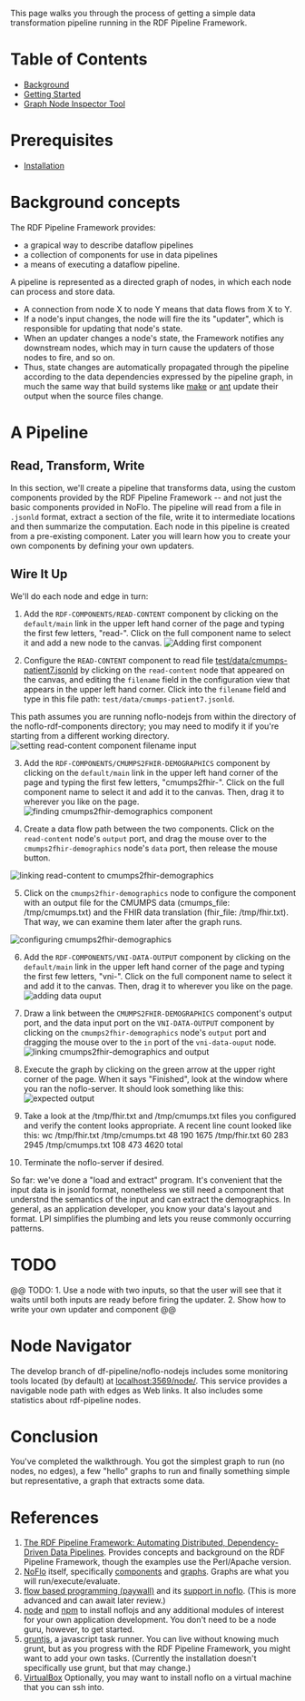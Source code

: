 This page walks you through the process of getting a simple data transformation pipeline running in the RDF Pipeline Framework.

# Table of Contents

 * [Background](#background-concepts)
 * [Getting Started](#getting-started)
 * [Graph Node Inspector Tool](#node-navigator)


# Prerequisites
* [Installation](./Installation.md) 

# Background concepts

The RDF Pipeline Framework provides:
- a grapical way to describe dataflow pipelines
- a collection of components for use in data pipelines
- a means of executing a dataflow pipeline.

A pipeline is represented as a directed graph of nodes, in which each node can process and store data.
- A connection from node X to node Y means that data flows from X to Y.  
- If a node's input changes, the node will fire the its "updater", which is responsible for updating that node's state.  
- When an updater changes a node's state, the Framework notifies any downstream nodes, which may in turn cause the updaters of those nodes to fire, and so on.  
- Thus, state changes are automatically propagated through the pipeline according to the data dependencies expressed by the pipeline graph, in much the same way that build systems like [make](https://en.wikipedia.org/wiki/Make_(software)) or [ant](https://en.wikipedia.org/wiki/Apache_Ant) update their output when the source files change.

# A Pipeline  

## Read, Transform, Write

In this section, we'll create a pipeline that transforms data, using the custom components provided by the RDF Pipeline Framework -- and not just the basic components provided in NoFlo.   The pipeline will read from a file in `.jsonld` format, extract a section of the file, write it to intermediate locations and then summarize the computation.  Each node in this pipeline is created from a pre-existing component.  Later you will learn how you to create your own components by defining your own updaters. 

## Wire It Up

We'll do each node and edge in turn:

1. Add the `RDF-COMPONENTS/READ-CONTENT` component by clicking on the `default/main` link in the upper left hand corner of the page and typing the first few letters, "read-".  Click on the full component name to select it and add a new node to the canvas.
![Adding first component](images/Add-Read-Content-Component.png)

2. Configure the `READ-CONTENT` component to read file [test/data/cmumps-patient7.jsonld](https://github.com/noflo-rdf-pipeline/blob/master/test/data/cmumps-patient7.jsonld)  by clicking on the `read-content` node that appeared on the canvas, and editing the `filename` field in the configuration view that appears in the upper left hand corner.  Click into the `filename` field and type in this file path: `test/data/cmumps-patient7.jsonld`. 

This path assumes you are running noflo-nodejs from within the directory of the noflo-rdf-components directory; you may need to modify it if you're starting from a different working directory.
![setting read-content component filename input](images/Set-Read-Content-File.png)

3. Add the `RDF-COMPONENTS/CMUMPS2FHIR-DEMOGRAPHICS` component by clicking on the `default/main` link in the upper left hand corner of the page and typing the first few letters, "cmumps2fhir-".  Click on the full component name to select it and add it to the canvas. Then, drag it to wherever you like on the page.
![finding cmumps2fhir-demographics component](images/Add-cmumps2Fhir-demographics.png)

4. Create a data flow path between the two components. Click on the `read-content` node's `output` port, and drag the mouse over to the `cmumps2fhir-demographics` node's `data` port, then release the mouse button.

![linking read-content to cmumps2fhir-demographics](images/Link-Read-Content-Cmumps2Fhir.png)

5. Click on the `cmumps2fhir-demographics` node to configure the component with an output file for the CMUMPS data (cmumps_file: /tmp/cmumps.txt) and the FHIR data translation (fhir_file: /tmp/fhir.txt). That way, we can examine them later after the graph runs.

![configuring cmumps2fhir-demographics](images/Configure-cmumps2fhir-demographics.png)

6. Add the `RDF-COMPONENTS/VNI-DATA-OUTPUT` component by clicking on the `default/main` link in the upper left hand corner of the page and typing the first few letters, "vni-".  Click on the full component name to select it and add it to the canvas. Then, drag it to wherever you like on the page.
![adding data ouput](images/Add-Vni-Data-Output-Component.png)

7. Draw a link between the `CMUMPS2FHIR-DEMOGRAPHICS` component's output port, and the data input port on the `VNI-DATA-OUTPUT` component by clicking on the `cmumps2fhir-demographics` node's `output` port and dragging the mouse over to the `in` port of the `vni-data-ouput` node.
![linking cmumps2fhir-demographics and output](images/Cmumps2Fhir-graph.png)

8. Execute the graph by clicking on the green arrow at the upper right corner of the page.   When it says "Finished", look at the window where you ran the noflo-server.  It should look something like this: 
![expected output](images/Expected-Demographic-Output.png)

9. Take a look at the /tmp/fhir.txt and /tmp/cmumps.txt files you configured and verify the content looks appropriate.  A recent line count looked like this: 
wc /tmp/fhir.txt /tmp/cmumps.txt 
      48     190    1675 /tmp/fhir.txt
      60     283    2945 /tmp/cmumps.txt
     108     473    4620 total

10. Terminate the noflo-server if desired.

So far: we've done a "load and extract" program. It's convenient that the input data is in jsonld format, nonetheless we still need a component that understnd the semantics of the input and can extract the demographics. In general, as an application developer, you know your data's layout and format.
LPI simplifies the plumbing and lets you reuse commonly occurring patterns.

# TODO
@@ TODO: 1. Use a node with two inputs, so that the user will see that it waits until both inputs are ready before firing the updater.  2. Show how to write your own updater and component @@

# Node Navigator

The develop branch of df-pipeline/noflo-nodejs includes some monitoring tools located (by default) at [localhost:3569/node/](http://localhost:3569/node/). This service provides a navigable node path with edges as Web links. It also includes some statistics about rdf-pipeline nodes.

# Conclusion

You've completed the walkthrough. You got the simplest graph to run (no nodes, no edges), a few "hello" graphs to run and finally something simple but representative, a graph that extracts some data.

# References
1. [The RDF Pipeline Framework: Automating Distributed, Dependency-Driven Data Pipelines](http://dbooth.org/2013/dils/pipeline/Booth_pipeline.pdf).  Provides concepts and background on the RDF Pipeline Framework, though the examples use the Perl/Apache version.
5. [NoFlo](http://noflojs.org/documentation/) itself, specifically [components](http://noflojs.org/documentation/components/) and [graphs](http://noflojs.org/documentation/json/). Graphs are what you will run/execute/evaluate.
4. [flow based programming (paywall)](https://www.amazon.com/dp/B004PLO66O) and its [support in noflo](http://www.jpaulmorrison.com/fbp/noflo.html).
   (This is more advanced and can await later review.)
2. [node](https://nodejs.org/) and [npm](https://www.npmjs.com/) to install noflojs and any additional modules of interest for your own application development. You don't need to be a node guru, however, to get started.
3. [gruntjs](http://gruntjs.com/), a javascript task runner. You can live without knowing much grunt, but as you progress with the RDF Pipeline Framework, you might want to add your own tasks. (Currently the installation doesn't specifically use grunt, but that may change.)
6. [VirtualBox](http://www.virtualbox.org/) Optionally, you may want to install noflo on a virtual machine that you can ssh into.
